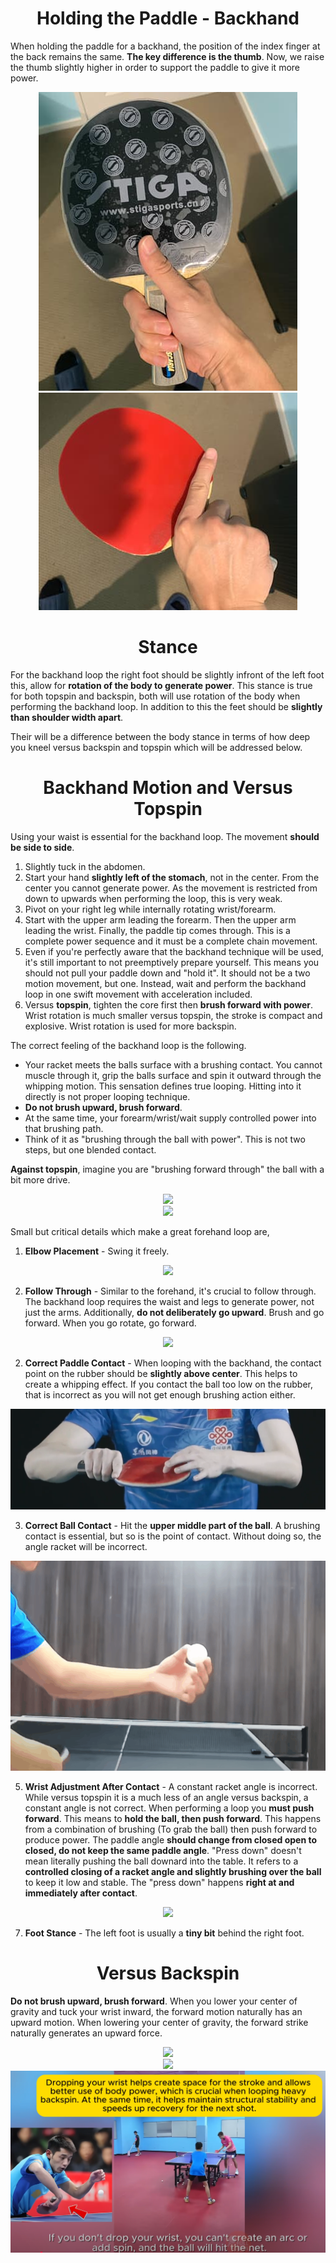 <div align="center">
    <h1> Holding the Paddle - Backhand </h1>
</div>

When holding the paddle for a backhand, the position of the index finger at the back remains the same. **The key difference is the thumb**. Now, we raise the thumb slightly higher in order to support the paddle to give it more power.

<div align="center">
    <img src="./images/55.png/">
</div>

<div align="center">
    <img src="./images/56.png/">
</div>

<div align="center">
    <h1> Stance </h1>
</div>

For the backhand loop the right foot should be slightly infront of the left foot this, allow for **rotation of the body to generate power**. This stance is true for both topspin and backspin, both will use rotation of the body when performing the backhand loop. In addition to this the feet should be **slightly than shoulder width apart**.

Their will be a difference between the body stance in terms of how deep you kneel versus backspin and topspin which will be addressed below.

<div align="center">
    <h1> Backhand Motion and Versus Topspin </h1>
</div>

Using your waist is essential for the backhand loop. The movement **should be side to side**.

1. Slightly tuck in the abdomen.
2. Start your hand **slightly left of the stomach**, not in the center. From the center you cannot generate power. As the movement is restricted from down to upwards when performing the loop, this is very weak.
3. Pivot on your right leg while internally rotating wrist/forearm.
4. Start with the upper arm leading the forearm. Then the upper arm leading the wrist. Finally, the paddle tip comes through. This is a complete power sequence and it must be a complete chain movement.
5. Even if you're perfectly aware that the backhand technique will be used, it's still important to not preemptively prepare yourself. This means you should not pull your paddle down and "hold it". It should not be a two motion movement, but one. Instead, wait and perform the backhand loop in one swift movement with acceleration included.
6. Versus **topspin**, tighten the core first then **brush forward with power**. Wrist rotation is much smaller versus topspin, the stroke is compact and explosive. Wrist rotation is used for more backspin.

The correct feeling of the backhand loop is the following.

- Your racket meets the balls surface with a brushing contact. You cannot muscle through it, grip the balls surface and spin it outward through the whipping motion. This sensation defines true looping. Hitting into it directly is not proper looping technique.
- **Do not brush upward, brush forward**.
- At the same time, your forearm/wrist/wait supply controlled power into that brushing path.
- Think of it as "brushing through the ball with power". This is not two steps, but one blended contact.

**Against topspin**, imagine you are "brushing forward through" the ball with a bit more drive.

<div align='center'>
    <img src='images/zhang_jike_backhand_form.gif'>
</div>

<div align='center'>
    <img src='images/zhang_jike_backhand_form_2.gif'>
</div>

Small but critical details which make a great forehand loop are,

1. **Elbow Placement** - Swing it freely.

<div align='center'>
    <img src='images/zhang_jike_backhand_form_5.gif'>
</div>

2. **Follow Through** - Similar to the forehand, it's crucial to follow through. The backhand loop requires the waist and legs to generate power, not just the arms. Additionally, **do not deliberately go upward**. Brush and go forward. When you go rotate, go forward.

<div align='center'>
    <img src='images/zhang_jike_backhand_form_6.gif'>
</div>

2. **Correct Paddle Contact** - When looping with the backhand, the contact point on the rubber should be **slightly above center**. This helps to create a whipping effect. If you contact the ball too low on the rubber, that is incorrect as you will not get enough brushing action either.

<div align='center'>
    <img src='images/backhand_contact_point.png'>
</div>

3. **Correct Ball Contact** - Hit the **upper middle part of the ball**. A brushing contact is essential, but so is the point of contact. Without doing so, the angle racket will be incorrect.

<div align='center'>
    <img src='images/backhand_contact_angle.gif'>
</div>

5. **Wrist Adjustment After Contact** - A constant racket angle is incorrect. While versus topspin it is a much less of an angle versus backspin, a constant angle is not correct. When performing a loop you **must push forward**. This means to **hold the ball, then push forward**. This happens from a combination of brushing (To grab the ball) then push forward to produce power. The paddle angle **should change from closed open to closed, do not keep the same paddle angle**. "Press down" doesn't mean literally pushing the ball downard into the table. It refers to a **controlled closing of a racket angle and slightly brushing over the ball** to keep it low and stable. The "press down" happens **right at and immediately after contact**.

<div align='center'>
    <img src='images/backhand_wrist_rotation.gif'>
</div>

7. **Foot Stance** - The left foot is usually a **tiny bit** behind the right foot.

<div align="center">
    <h1> Versus Backspin </h1>
</div>

**Do not brush upward, brush forward**. When you lower your center of gravity and tuck your wrist inward, the forward motion naturally has an upward motion. When lowering your center of gravity, the forward strike naturally generates an upward force.

<div align='center'>
    <img src='images/zhang_jike_backhand_form_3.gif'>
</div>

<div align='center'>
    <img src='images/zhang_jike_backhand_form_4.gif'>
</div>

<div align="center">
    <img src='images/59.png'>
</div>

